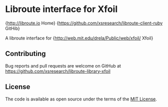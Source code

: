 # Libroute interface for Xfoil
{http://libroute.io Home}
{https://github.com/xsresearch/libroute-client-ruby GitHib}

A libroute interface for {http://web.mit.edu/drela/Public/web/xfoil/ Xfoil}

## Contributing

Bug reports and pull requests are welcome on GitHub at https://github.com/xsresearch/libroute-library-xfoil

## License

The code is available as open source under the terms of the [MIT License](http://opensource.org/licenses/MIT).

